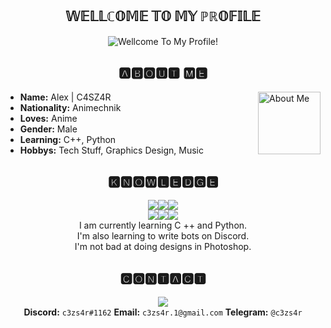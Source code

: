 
## <div align="center">𝕎𝔼𝕃𝕃ℂ𝕆𝕄𝔼 𝕋𝕆 𝕄𝕐 ℙℝ𝕆𝔽𝕀𝕃𝔼</div>
<div align="center"><img src="https://s2.gifyu.com/images/c1625a30f9cd06c8b5.gif" alt="Wellcome To My Profile!"></div>

## <div align="center">🅰🅱🅾🆄🆃 🅼🅴</div>
<img src="https://s2.gifyu.com/images/c217e7d581b71c1178.gif" alt="About Me" height="100px" align="right">

 - **Name:**  Alex | C4SZ4R  
 - **Nationality:**  Animechnik
 - **Loves:**  Anime
 - **Gender:**  Male
 - **Learning:** C++, Python 
 - **Hobbys:**  Tech Stuff, Graphics Design, Music

## <div align="center">🅺🅽🅾🆆🅻🅴🅳🅶🅴</div>
<div align="center"><img src="https://i.imgur.com/dWV77Fx.png"><img src="https://i.imgur.com/yascq2E.png"><img src="https://i.imgur.com/ngNdC3W.pngg">
<div><img src="https://i.imgur.com/QY6ia4c.png"><img src="https://i.imgur.com/lWbq4kp.png"><img src="https://i.imgur.com/RHsoQzs.png">
<div align="center">I am currently learning C ++ and Python.<br> I'm also learning to write bots on Discord.<br>I'm not bad at doing designs in Photoshop.</div>

## 🅲🅾🅽🆃🅰🅲🆃
<img src="https://s2.gifyu.com/images/tumblr_pee5l0n8L31sg8uefo1_1280.gif" align="center">

<div align="center"><strong>Discord:</strong> <code>c3zs4r#1162</code> <strong>Email:</strong> <code>c3zs4r.1@gmail.com</code> <strong>Telegram:</strong> <code>@c3zs4r</code></div>

